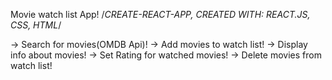 Movie watch list App!
/_CREATE-REACT-APP, CREATED WITH: REACT.JS, CSS, HTML_/

-> Search for movies(OMDB Api)!
-> Add movies to watch list!
-> Display info about movies!
-> Set Rating for watched movies!
-> Delete movies from watch list!
